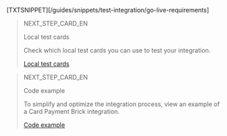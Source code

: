 [TXTSNIPPET][/guides/snippets/test-integration/go-live-requirements]

> NEXT_STEP_CARD_EN
>
> Local test cards
>
> Check which local test cards you can use to test your integration.
>
> [Local test cards](/developers/en/docs/checkout-bricks/card-payment-brick/integration-test/test-cards)

> NEXT_STEP_CARD_EN
>
> Code example
>
> To simplify and optimize the integration process, view an example of a Card Payment Brick integration.
>
> [Code example](/developers/en/docs/checkout-bricks/card-payment-brick/code-example)